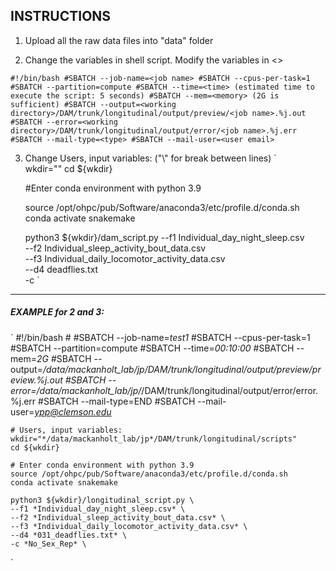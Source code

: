 INSTRUCTIONS
------------

1. Upload all the raw data files into "data" folder

2. Change the variables in shell script. Modify the variables in <>

`
    #!/bin/bash
    #SBATCH --job-name=<job name>
    #SBATCH --cpus-per-task=1
    #SBATCH --partition=compute
    #SBATCH --time=<time> (estimated time to execute the script: 5 seconds)
    #SBATCH --mem=<memory> (2G is sufficient)
    #SBATCH --output=<working directory>/DAM/trunk/longitudinal/output/preview/<job name>.%j.out
    #SBATCH --error=<working directory>/DAM/trunk/longitudinal/output/error/<job name>.%j.err
    #SBATCH --mail-type=<type>
    #SBATCH --mail-user=<user email>
`

3. Change Users, input variables: ("\\" for break between lines)
`  
    wkdir="<working directory>"
    cd ${wkdir}

    #Enter conda environment with python 3.9
    
    source /opt/ohpc/pub/Software/anaconda3/etc/profile.d/conda.sh
    conda activate snakemake

    python3 ${wkdir}/dam_script.py
    --f1 Individual_day_night_sleep.csv \
    --f2 Individual_sleep_activity_bout_data.csv \
    --f3 Individual_daily_locomotor_activity_data.csv \
    --d4 deadflies.txt \
    -c <Condition> 
`
---

##### EXAMPLE for 2 and 3:
    
`
    #!/bin/bash
    #
    #SBATCH --job-name=*test1*
    #SBATCH --cpus-per-task=1
    #SBATCH --partition=compute
    #SBATCH --time=*00:10:00*
    #SBATCH --mem=*2G*
    #SBATCH --output=*/data/mackanholt_lab/jp/*DAM/trunk/longitudinal/output/preview/preview.%j.out
    #SBATCH --error=*/data/mackanholt_lab/jp/*/DAM/trunk/longitudinal/output/error/error.%j.err
    #SBATCH --mail-type=END
    #SBATCH --mail-user=*ypp@clemson.edu*


    # Users, input variables:
    wkdir="*/data/mackanholt_lab/jp*/DAM/trunk/longitudinal/scripts"
    cd ${wkdir}

    # Enter conda environment with python 3.9
    source /opt/ohpc/pub/Software/anaconda3/etc/profile.d/conda.sh
    conda activate snakemake

    python3 ${wkdir}/longitudinal_script.py \
    --f1 *Individual_day_night_sleep.csv* \
    --f2 *Individual_sleep_activity_bout_data.csv* \
    --f3 *Individual_daily_locomotor_activity_data.csv* \
    --d4 *031_deadflies.txt* \
    -c *No_Sex_Rep* \

`    